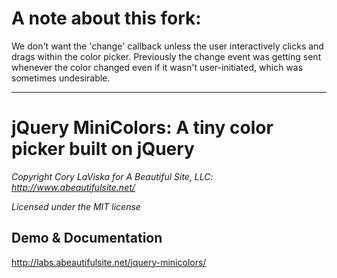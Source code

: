 # A note about this fork:
We don't want the 'change' callback unless the user interactively clicks and drags within the color picker. Previously the change event was getting sent whenever the color changed even if it wasn't user-initiated, which was sometimes undesirable.

***

# jQuery MiniColors: A tiny color picker built on jQuery

_Copyright Cory LaViska for A Beautiful Site, LLC: http://www.abeautifulsite.net/_

_Licensed under the MIT license_

## Demo & Documentation

http://labs.abeautifulsite.net/jquery-minicolors/
